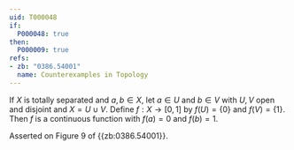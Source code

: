 ```yaml
---
uid: T000048
if:
  P000048: true
then:
  P000009: true
refs:
- zb: "0386.54001"
  name: Counterexamples in Topology
---
```


If $X$ is totally separated and $a,b \in X$, let $a \in U$ and $b \in V$ with $U,V$ open and disjoint and $X=U \cup V$. Define $f:X \rightarrow [0,1]$ by $f(U)=\{0\}$ and $f(V)=\{1\}$. Then $f$ is a continuous function with $f(a)=0$ and $f(b)=1$.

Asserted on Figure 9 of {{zb:0386.54001}}.
